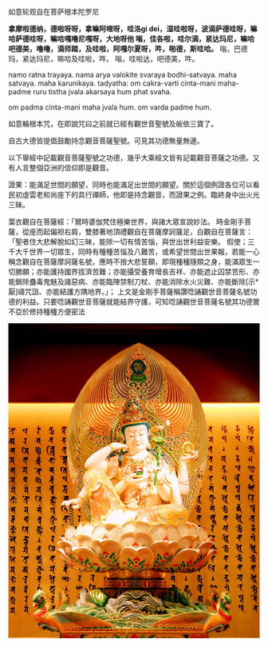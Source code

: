 如意轮观自在菩萨根本陀罗尼


<b>拿摩啦德纳，德啦呀呀，拿嘛阿哩呀，哇洛gi dei，湿哇啦呀，波滴萨德哇呀，嘛哈萨德哇呀，嘛哈嘎噜尼嘎呀，大地呀他
嗡，佳各啦，哇尔滴，紧达玛尼，嘛哈吧德美，噜噜，滴师踏，及哇啦，阿嘎尔夏呀，吽，啪德，斯哇哈。</b>
嗡，巴德玛，紧达玛尼，嘛哈及哇啦，吽。 嗡，哇啦达，吧德美，吽。

namo ratna trayaya. nama arya valokite svaraya bodhi-satvaya. maha satvaya. maha karunikaya.
tadyatha: om cakra-varti  cinta-mani maha-padme ruru tistha jvala akarsaya hum phat svaha.

om padma cinta-mani maha jvala hum.
om varda padme hum.

如意輪根本咒，在即說咒曰之前就已經有觀世音聖號及皈依三寶了。

自古大德皆提倡鼓勵持念觀音菩薩聖號。可見其功德無量無邊。

以下舉經中記載觀音菩薩聖號之功德，幾乎大乘經文皆有記載觀音菩薩之功德。又有人言整個亞洲的信仰即是觀音。

證果：能滿足世間的願望，同時也能滿足出世間的願望。關於這個例證各位可以看民初虛雲老和尚座下的具行禪師，他即是持念觀音，而證果之例。臨終身中出火光三昧。

葉衣觀自在菩薩經：「爾時婆伽梵住極樂世界，與諸大眾宣說妙法。
時金剛手菩薩，從座而起偏袒右肩，雙膝著地頂禮觀自在菩薩摩訶薩足，白觀自在菩薩言：「聖者住大悲解脫如幻三昧，能除一切有情苦惱，與世出世利益安樂。
假使；三千大千世界一切眾生，同時有種種苦惱及八難苦，或希望世間出世果報，若能一心稱念觀自在菩薩摩訶薩名號，應時不捨大悲誓願，即現種種隨類之身，能滿眾生一切勝願；亦能護持國界拔濟苦難；亦能攝受養育增長吉祥、亦能遮止囚禁苦形、亦能銷除蠱毒鬼魅及諸惡病、亦能臨陣禁制刀杖、亦能消除水火災難、亦能斷除[示*厭]禱咒詛、亦能結護方隅地界。」；
上文是金剛手菩薩稱讚唸誦觀世音菩薩名號功德的利益。只要唸誦觀世音菩薩就能結界守護，可知唸誦觀世音菩薩名號其功德實不亞於修持種種方便密法

![bodhi satvaya](/21.jpg)


